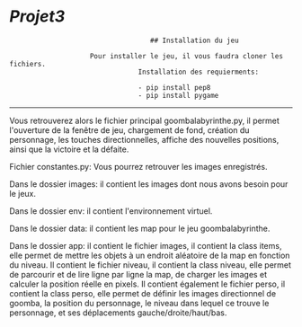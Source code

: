 # *Projet3*

                                       ## Installation du jeu

                        Pour installer le jeu, il vous faudra cloner les fichiers. 
                                    Installation des requierments:

                                    - pip install pep8
                                    - pip install pygame
_____________________________________________________________________________________

                                    

Vous retrouverez alors le fichier principal goombalabyrinthe.py, il permet l'ouverture de la fenêtre de jeu, chargement de fond, création du personnage,  les touches directionnelles,  affiche des nouvelles positions, ainsi que la victoire et la défaite.

Fichier constantes.py: Vous pourrez retrouver les images enregistrés.

Dans le dossier images: il contient les images dont nous avons besoin pour le jeux.

Dans le dossier env: il contient l'environnement virtuel.

Dans le dossier data: il contient les map pour le jeu goombalabyrinthe.

Dans le dossier app: il contient le fichier images, il contient la class items, elle permet de mettre les objets à un endroit aléatoire de la map en fonction du niveau.
Il contient le fichier niveau, il contient la class niveau, elle permet de parcourir et de lire ligne par ligne la map, de charger les images et calculer la position réelle en pixels.
Il contient également le fichier perso, il contient la class perso, elle permet de définir les images directionnel de goomba, la position du personnage, le niveau dans lequel ce trouve le personnage, et ses déplacements gauche/droite/haut/bas.